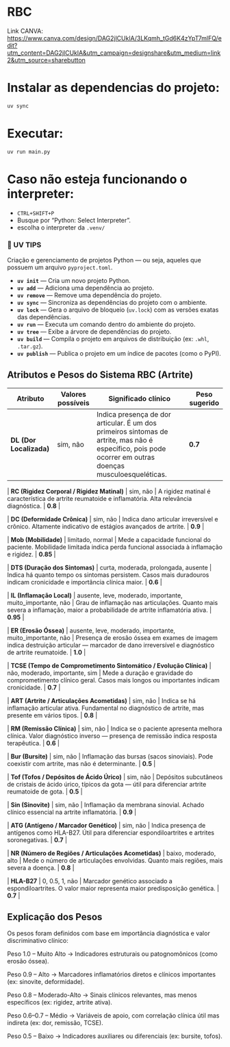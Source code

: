 # RBC
Link CANVA: https://www.canva.com/design/DAG2jlCUklA/3LKqmh_tGd6K4zYpT7mlFQ/edit?utm_content=DAG2jlCUklA&utm_campaign=designshare&utm_medium=link2&utm_source=sharebutton

# Instalar as dependencias do projeto: 

```sh
uv sync
```
# Executar:

```sh
uv run main.py
```

# Caso não esteja funcionando o interpreter:

* ```CTRL+SHIFT+P```
* Busque por “Python: Select Interpreter”.
* escolha o interpreter da `.venv/`

### 🧱 UV TIPS

Criação e gerenciamento de projetos Python — ou seja, aqueles que possuem um arquivo `pyproject.toml`.

- **`uv init`** — Cria um novo projeto Python.  
- **`uv add`** — Adiciona uma dependência ao projeto.  
- **`uv remove`** — Remove uma dependência do projeto.  
- **`uv sync`** — Sincroniza as dependências do projeto com o ambiente.  
- **`uv lock`** — Gera o arquivo de bloqueio (`uv.lock`) com as versões exatas das dependências.  
- **`uv run`** — Executa um comando dentro do ambiente do projeto.  
- **`uv tree`** — Exibe a árvore de dependências do projeto.  
- **`uv build`** — Compila o projeto em arquivos de distribuição (ex: `.whl`, `.tar.gz`).  
- **`uv publish`** — Publica o projeto em um índice de pacotes (como o PyPI).



## Atributos e Pesos do Sistema RBC (Artrite)

| Atributo | Valores possíveis | Significado clínico | Peso sugerido |
|-----------|------------------|----------------------|----------------|
| **DL (Dor Localizada)** | sim, não | Indica presença de dor articular. É um dos primeiros sintomas de artrite, mas não é específico, pois pode ocorrer em outras doenças musculoesqueléticas. | **0.7** |

| **RC (Rigidez Corporal / Rigidez Matinal)** | sim, não | A rigidez matinal é característica de artrite reumatoide e inflamatória. Alta relevância diagnóstica. | **0.8** |

| **DC (Deformidade Crônica)** | sim, não | Indica dano articular irreversível e crônico. Altamente indicativo de estágios avançados de artrite. | **0.9** |

| **Mob (Mobilidade)** | limitado, normal | Mede a capacidade funcional do paciente. Mobilidade limitada indica perda funcional associada à inflamação e rigidez. | **0.85** |

| **DTS (Duração dos Sintomas)** | curta, moderada, prolongada, ausente | Indica há quanto tempo os sintomas persistem. Casos mais duradouros indicam cronicidade e importância clínica maior. | **0.6** |

| **IL (Inflamação Local)** | ausente, leve, moderado, importante, muito_importante, não | Grau de inflamação nas articulações. Quanto mais severa a inflamação, maior a probabilidade de artrite inflamatória ativa. | **0.95** |

| **ER (Erosão Óssea)** | ausente, leve, moderado, importante, muito_importante, não | Presença de erosão óssea em exames de imagem indica destruição articular — marcador de dano irreversível e diagnóstico de artrite reumatoide. | **1.0** |

| **TCSE (Tempo de Comprometimento Sintomático / Evolução Clínica)** | não, moderado, importante, sim | Mede a duração e gravidade do comprometimento clínico geral. Casos mais longos ou importantes indicam cronicidade. | **0.7** |

| **ART (Artrite / Articulações Acometidas)** | sim, não | Indica se há inflamação articular ativa. Fundamental no diagnóstico de artrite, mas presente em vários tipos. | **0.8** |

| **RM (Remissão Clínica)** | sim, não | Indica se o paciente apresenta melhora clínica. Valor diagnóstico inverso — presença de remissão indica resposta terapêutica. | **0.6** |

| **Bur (Bursite)** | sim, não | Inflamação das bursas (sacos sinoviais). Pode coexistir com artrite, mas não é determinante. | **0.5** |

| **Tof (Tofos / Depósitos de Ácido Úrico)** | sim, não | Depósitos subcutâneos de cristais de ácido úrico, típicos da gota — útil para diferenciar artrite reumatoide de gota. | **0.5** |

| **Sin (Sinovite)** | sim, não | Inflamação da membrana sinovial. Achado clínico essencial na artrite inflamatória. | **0.9** |

| **ATG (Antígeno / Marcador Genético)** | sim, não | Indica presença de antígenos como HLA-B27. Útil para diferenciar espondiloartrites e artrites soronegativas. | **0.7** |

| **NR (Número de Regiões / Articulações Acometidas)** | baixo, moderado, alto | Mede o número de articulações envolvidas. Quanto mais regiões, mais severa a doença. | **0.8** |

| **HLA-B27** | 0, 0.5, 1, não | Marcador genético associado a espondiloartrites. O valor maior representa maior predisposição genética. | **0.7** |


## Explicação dos Pesos

Os pesos foram definidos com base em importância diagnóstica e valor discriminativo clínico:

Peso 1.0 – Muito Alto → Indicadores estruturais ou patognomônicos (como erosão óssea).

Peso 0.9 – Alto → Marcadores inflamatórios diretos e clínicos importantes (ex: sinovite, deformidade).

Peso 0.8 – Moderado-Alto → Sinais clínicos relevantes, mas menos específicos (ex: rigidez, artrite ativa).

Peso 0.6–0.7 – Médio → Variáveis de apoio, com correlação clínica útil mas indireta (ex: dor, remissão, TCSE).

Peso 0.5 – Baixo → Indicadores auxiliares ou diferenciais (ex: bursite, tofos).